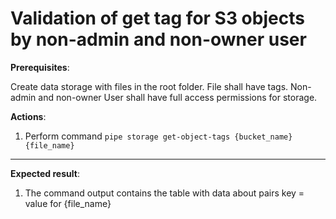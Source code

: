 # Validation of get tag for S3 objects by non-admin and non-owner user

**Prerequisites**:

Create data storage with files in the root folder. 
File shall have tags. 
Non-admin and non-owner User shall have full access permissions for storage.

**Actions**:
1.	Perform command `pipe storage get-object-tags {bucket_name} {file_name}`

***

**Expected result**:
1.	The command output contains the table with data about pairs key = value for {file_name}